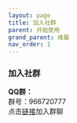 ```yaml
---
layout: page
title: 加入社群
parent: 开始使用
grand_parent: 维基
nav_order: 1
---
```


### 加入社群  
**QQ群：**  
  群号：966720777  
  点击[链接](http://qm.qq.com/cgi-bin/qm/qr?_wv=1027&k=LdB8Y-JO2mcI5tZTWyN8WUF8-rVNPm6L&authKey=yJS4JVjfgCxHANTttwMkSODT6DagE0AE9Wry9w3eAt76zSiIG1LvvLlINfG825Ht&noverify=0&group_code=966720777)加入群聊  
